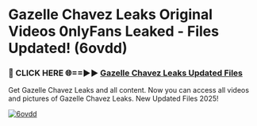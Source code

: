 # Gazelle Chavez Leaks Original Videos 0nlyFans Leaked - Files Updated! (6ovdd)

<h3>🔴 CLICK HERE 🌐==►► <a href="https://tinyurl.com/2m67pmp6" rel="nofollow">Gazelle Chavez Leaks Updated Files</a></h3>

Get Gazelle Chavez Leaks and all content. Now you can access all videos and pictures of Gazelle Chavez Leaks. New Updated Files 2025!

[![6ovdd](https://i.imgur.com/H4QAA4z.gif)](https://tinyurl.com/2m67pmp6)
